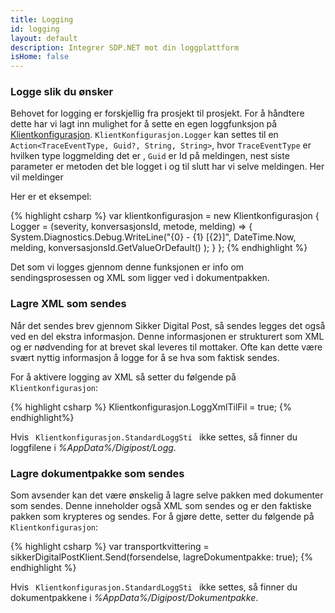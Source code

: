 ```yaml
---
title: Logging
id: logging
layout: default
description: Integrer SDP.NET mot din loggplattform
isHome: false
---
```


<h3 id="customlogger">Logge slik du ønsker</h3>

Behovet for logging er forskjellig fra prosjekt til prosjekt. For å håndtere dette har vi lagt inn mulighet for å sette en egen loggfunksjon på [Klientkonfigurasjon]({{site.coreUrl}}/#Klientkonfigurasjon). `KlientKonfigurasjon.Logger` kan settes til en `Action<TraceEventType, Guid?, String, String>`, hvor `TraceEventType` er hvilken type loggmelding det er , `Guid` er Id på meldingen, nest siste parameter er metoden det ble logget i og til slutt har vi selve meldingen. Her vil meldinger 

Her er et eksempel:

{% highlight csharp %}
var klientkonfigurasjon = new Klientkonfigurasjon
{
    Logger = (severity, konversasjonsId, metode, melding) =>
    {
        System.Diagnostics.Debug.WriteLine("{0} - {1} [{2}]", 
            DateTime.Now, 
            melding, 
            konversasjonsId.GetValueOrDefault()
        );
    }
};
{% endhighlight %}

Det som vi logges gjennom denne funksjonen er info om sendingsprosessen og XML som ligger ved i dokumentpakken. 

<h3 id="lagrexmltilfil"> Lagre XML som sendes</h3>

Når det sendes brev gjennom Sikker Digital Post, så sendes legges det også ved en del ekstra informasjon. Denne informasjonen er strukturert som XML og er nødvending for at brevet skal leveres til mottaker. Ofte kan dette være svært nyttig informasjon å logge for å se hva som faktisk sendes. 

For å aktivere logging av XML så setter du følgende på <code>Klientkonfigurasjon</code>:

{% highlight csharp %}
Klientkonfigurasjon.LoggXmlTilFil = true;
{% endhighlight%}

Hvis <code> Klientkonfigurasjon.StandardLoggSti </code> ikke settes, så finner du loggfilene i _%AppData%/Digipost/Logg_.


<h3 id="dokumentpakkelogger">Lagre dokumentpakke som sendes</h3>

Som avsender kan det være ønskelig å lagre selve pakken med dokumenter som sendes. Denne inneholder også XML som sendes og er den faktiske pakken som krypteres og sendes. For å gjøre dette, setter du følgende på <code>Klientkonfigurasjon</code>:

{% highlight csharp %}
var transportkvittering = sikkerDigitalPostKlient.Send(forsendelse, lagreDokumentpakke: true);
{% endhighlight %}

Hvis <code> Klientkonfigurasjon.StandardLoggSti </code> ikke settes, så finner du dokumentpakkene i _%AppData%/Digipost/Dokumentpakke_.